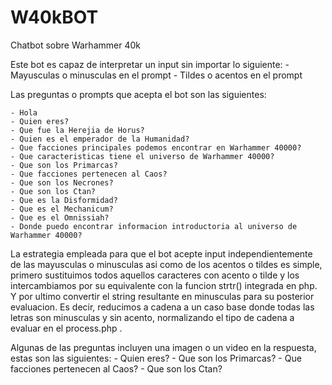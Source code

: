 # W40kBOT
Chatbot sobre Warhammer 40k

Este bot es capaz de interpretar un input sin importar lo siguiente:
    - Mayusculas o minusculas en el prompt
    - Tildes o acentos en el prompt

Las preguntas o prompts que acepta el bot son las siguientes:

    - Hola
    - Quien eres?
    - Que fue la Herejia de Horus?
    - Quien es el emperador de la Humanidad?
    - Que facciones principales podemos encontrar en Warhammer 40000?
    - Que caracteristicas tiene el universo de Warhammer 40000?
    - Que son los Primarcas?
    - Que facciones pertenecen al Caos?
    - Que son los Necrones?
    - Que son los Ctan?
    - Que es la Disformidad?
    - Que es el Mechanicum?
    - Que es el Omnissiah?
    - Donde puedo encontrar informacion introductoria al universo de Warhammer 40000?

La estrategia empleada para que el bot acepte input independientemente de las mayusculas o minusculas asi como de los acentos o tildes es simple, primero
sustituimos todos aquellos caracteres con acento o tilde y los intercambiamos por su equivalente con la funcion strtr() integrada en php. Y por ultimo convertir el string resultante en minusculas para su posterior evaluacion. Es decir, reducimos a cadena a un caso base donde todas las letras son minusculas y sin acento, normalizando el tipo de cadena a evaluar en el process.php .

Algunas de las preguntas incluyen una imagen o un video en la respuesta, estas son las siguientes:
        - Quien eres?
        - Que son los Primarcas?
        - Que facciones pertenecen al Caos?
        - Que son los Ctan?